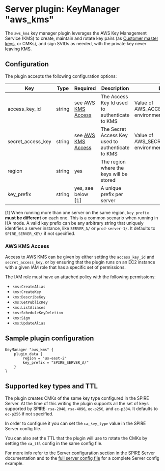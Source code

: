 # Server plugin: KeyManager "aws_kms"

The `aws_kms` key manager plugin leverages the AWS Key Management Service (KMS) to create, maintain and rotate key pairs (as [Customer master keys](https://docs.aws.amazon.com/kms/latest/developerguide/concepts.html#master_keys), or CMKs), and sign SVIDs as needed, with the private key never leaving KMS.

## Configuration

The plugin accepts the following configuration options:

| Key               | Type   | Required                              | Description                                          | Default                                              |
| ----------------- | ------ | ------------------------------------- | ---------------------------------------------------- | ---------------------------------------------------- |
| access_key_id     | string | see [AWS KMS Access](#aws-kms-access) | The Access Key Id used to authenticate to KMS        | Value of AWS_ACCESS_KEY_ID environment variable      |
| secret_access_key | string | see [AWS KMS Access](#aws-kms-access) | The Secret Access Key used to authenticate to KMS    | Value of AWS_SECRET_ACCESS_KEY environment variable  |
| region            | string | yes                                   | The region where the keys will be stored             |                                                      |
| key_prefix        | string | yes, see below [1]                    | A unique prefix per server                           |                                                      |   

[1] When running more than one server on the same region, `key_prefix` **must be different** on each one. This is a common scenario when running in HA mode. A valid key prefix can be any arbitrary string that uniquely identifies a server instance, like `SERVER_A/` or `prod-server-1/`. It defaults to `SPIRE_SERVER_KEY/` if not specified.

### AWS KMS Access

Access to AWS KMS can be given by either setting the `access_key_id` and `secret_access_key`, or by ensuring that the plugin runs on an EC2 instance with a given IAM role that has a specific set of permissions.

The IAM role must have an attached policy with the following permissions:

- `kms:CreateAlias`
- `kms:CreateKey`
- `kms:DescribeKey`
- `kms:GetPublicKey`
- `kms:ListAliases`
- `kms:ScheduleKeyDeletion`
- `kms:Sign`
- `kms:UpdateAlias`

## Sample plugin configuration

```
KeyManager "aws_kms" {
    plugin_data {        
        region = "us-east-2"
        key_prefix = "SPIRE_SERVER_A/"
    }
}
```

## Supported key types and TTL

The plugin creates CMKs of the same key type configured in the SPIRE Server. At the time of this writing the plugin supports all the set of keys supported by SPIRE: `rsa-2048`, `rsa-4096`, `ec-p256`, and `ec-p384`. It defaults to `ec-p256` if not specified.

In order to configure it you can set the `ca_key_type` value in the SPIRE Server config file.

You can also set the TTL that the plugin will use to rotate the CMKs by setting the `ca_ttl` config in the same config file.

For more info refer to the [Server configuration section](https://github.com/spiffe/spire/blob/master/doc/spire_server.md#server-configuration-file) in the SPIRE Server documentation and to the [full server config file](https://github.com/spiffe/spire/blob/master/conf/server/server_full.conf) for a complete Server config example.

